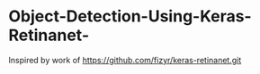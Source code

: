 # Object-Detection-Using-Keras-Retinanet-
Inspired by work of https://github.com/fizyr/keras-retinanet.git 
